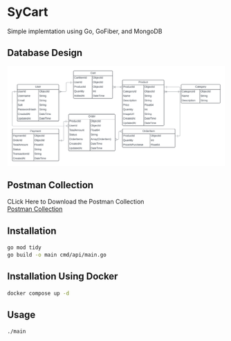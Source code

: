 # SyCart
Simple implemtation using Go, GoFiber, and MongoDB

## Database Design
![Database Design](diagram.png)

## Postman Collection
CLick Here to Download the Postman Collection  
[Postman Collection](Cart%20Spec.postman_collection.json)

## Installation
```bash
go mod tidy
go build -o main cmd/api/main.go
```

## Installation Using Docker
```bash
docker compose up -d
```

## Usage
```bash
./main
```